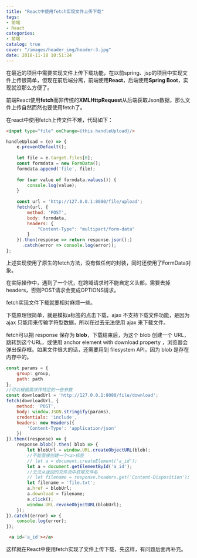 ```yaml
---
title: "React中使用fetch实现文件上传下载"
tags:
- 前端
- React
categories:
- 前端
catalog: true
cover: "/images/header_img/header-3.jpg"
date: 2018-11-18 10:51:24
---
```


在最近的项目中需要实现文件上传下载功能，在以前spring、jsp的项目中实现文件上传很简单，但现在前后端分离，前端使用**React**，后端使用**Spring Boot**，实现就没那么方便了。

前端React使用**fetch**而非传统的**XMLHttpRequest**从后端获取Json数据，那么文件上传自然而然也要使用fetch了。

在react中使用fetch上传文件不难，代码如下：

```html
<input type="file" onChange={this.handleUpload}/>
```

```js
handleUpload = (e) => {
	e.preventDefault();
    
    let file = e.target.files[0];
    const formdata = new FormData();
    formdata.append('file', file);
        
    for (var value of formdata.values()) {
        console.log(value);
    }
    
    const url = 'http://127.0.0.1:8080/file/upload';
    fetch(url, {
        method: 'POST',
        body: formdata,
        headers: {
            "Content-Type": "multipart/form-data"
        }
    }).then(response => return response.json();)
      .catch(error => console.log(error));
};
```

上述实现使用了原生的fetch方法，没有做任何的封装，同时还使用了FormData对象。

在实际操作中，遇到了一个坑，在跨域请求时不能自定义头部，需要去掉headers，否则POST请求会变成OPTIONS请求。

fetch实现文件下载就要相对麻烦一些。

下载原理很简单，就是模拟a标签的点击下载，ajax 不支持下载文件功能，是因为 ajax 只能用来传输字符型数据，所以在过去无法使用 ajax 来下载文件。

fetch可以把 response 保存为 **blob**，下载结束后，为这个 blob 创建一个 URL，跳转到这个URL，或使用 anchor element with download property ，浏览器会弹出保存框。如果文件很大的话，还需要用到 filesystem API，因为 blob 是存在内存中的。

```js
const params = {
    group: group,
    path: path
};
//可以根据需求传特定的一些参数
const downloadUrl = 'http://127.0.0.1:8080/file/download';
fetch(downloadUrl, {
    method: 'POST',
    body: window.JSON.stringify(params),
    credentials: 'include',
    headers: new Headers({
        'Content-Type': 'application/json'
    })
}).then((response) => {
    response.blob().then( blob => {
        let blobUrl = window.URL.createObjectURL(blob);
        //不能直接创建一个<a>标签
        // let a = document.createElement('a_id');
        let a = document.getElementById('a_id');
        //无法从返回的文件流中获取文件名
        // let filename = response.headers.get('Content-Disposition');
        let filename = 'file.txt';
        a.href = blobUrl;
        a.download = filename;
        a.click();
        window.URL.revokeObjectURL(blobUrl);
    });
}).catch((error) => {
    console.log(error);
});
```

```html
 <a id='a_id'></a>
```

这样就在React中使用fetch实现了文件上传下载，先这样，有问题后面再补充。